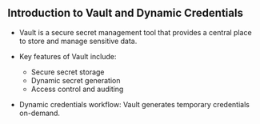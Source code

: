 
## Introduction to Vault and Dynamic Credentials

- Vault is a secure secret management tool that provides a central place to store and manage sensitive data.
- Key features of Vault include:
  - Secure secret storage
  - Dynamic secret generation
  - Access control and auditing

- Dynamic credentials workflow: Vault generates temporary credentials on-demand.
